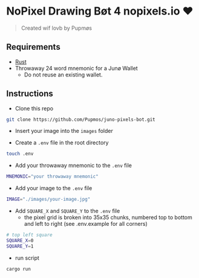 # NoPixel Drawing Bøt 4 nopixels.io ❤️
> Created wif lovb by Pupmøs 

## Requirements 
<!-- Rust requirements -->
- [Rust](https://www.rust-lang.org/tools/install)
- Throwaway 24 word mnemonic for a Junø Wallet
  - Do not reuse an existing wallet.


## Instructions 
<!-- clone repo -->
- Clone this repo
```bash
git clone https://github.com/Pupmos/juno-pixels-bot.git
```
<!-- insert image into images folder -->
- Insert your image into the `images` folder

<!-- create a .env file -->
- Create a `.env` file in the root directory
```bash
touch .env
```

<!-- add your throwaway mnemonic to the .env file -->
- Add your throwaway mnemonic to the `.env` file
```bash
MNEMONIC="your throwaway mnemonic"
```

<!-- add your image to the env file -->
- Add your image to the `.env` file
```bash
IMAGE="./images/your-image.jpg"
```

<!-- add square_x and square_y to env file -->
- Add `SQUARE_X` and `SQUARE_Y` to the `.env` file
  - the pixel grid is broken into 35x35 chunks, numbered top to bottom and left to right (see .env.example for all corners)
```bash
# top left square
SQUARE_X=0
SQUARE_Y=1
```

- run script 
```bash
cargo run
```
